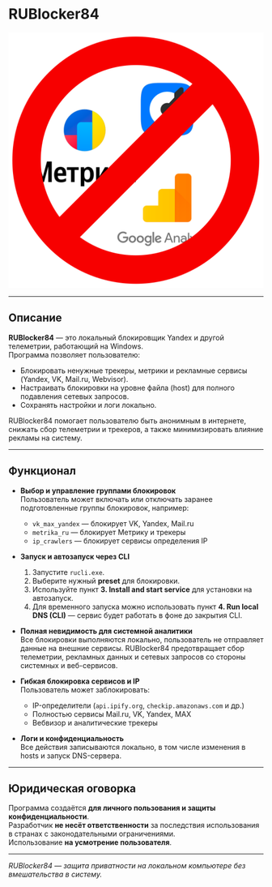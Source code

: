 # RUBlocker84

![RUBlocker84 Logo](./banner.png)  


---

## Описание

**RUBlocker84** — это локальный блокировщик Yandex и другой телеметрии, работающий на Windows.  
Программа позволяет пользователю:

- Блокировать ненужные трекеры, метрики и рекламные сервисы (Yandex, VK, Mail.ru, Webvisor).  
- Настраивать блокировки на уровне файла (host) для полного подавления сетевых запросов.   
- Сохранять настройки и логи локально.

RUBlocker84 помогает пользователю быть анонимным в интернете, снижать сбор телеметрии и трекеров, а также минимизировать влияние рекламы на систему.

---

## Функционал

- **Выбор и управление группами блокировок**  
  Пользователь может включать или отключать заранее подготовленные группы блокировок, например:  
  - `vk_max_yandex` — блокирует VK, Yandex, Mail.ru  
  - `metrika_ru` — блокирует Метрику и трекеры  
  - `ip_crawlers` — блокирует сервисы определения IP  

- **Запуск и автозапуск через CLI**  
  1. Запустите `rucli.exe`.  
  2. Выберите нужный **preset** для блокировки.  
  3. Используйте пункт **3. Install and start service** для установки на автозапуск.  
  4. Для временного запуска можно использовать пункт **4. Run local DNS (CLI)** — сервис будет работать в фоне до закрытия CLI.

- **Полная невидимость для системной аналитики**  
  Все блокировки выполняются локально, пользователь не отправляет данные на внешние сервисы. RUBlocker84 предотвращает сбор телеметрии, рекламных данных и сетевых запросов со стороны системных и веб-сервисов.

- **Гибкая блокировка сервисов и IP**  
  Пользователь может заблокировать:  
  - IP-определители (`api.ipify.org`, `checkip.amazonaws.com` и др.)  
  - Полностью сервисы Mail.ru, VK, Yandex, MAX  
  - Вебвизор и аналитические трекеры  

- **Логи и конфиденциальность**  
  Все действия записываются локально, в том числе изменения в hosts и запуск DNS-сервера.

---

## Юридическая оговорка

Программа создаётся **для личного пользования и защиты конфиденциальности**.  
Разработчик **не несёт ответственности** за последствия использования в странах с законодательными ограничениями.  
Использование  **на усмотрение пользователя**.  

---

*RUBlocker84 — защита приватности на локальном компьютере без вмешательства в систему.*
